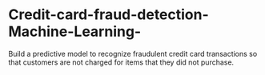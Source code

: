 # Credit-card-fraud-detection-Machine-Learning-
Build a predictive model to recognize fraudulent credit card transactions so that customers are not charged for items that they did not purchase.

